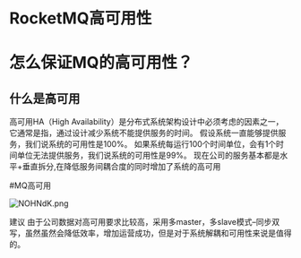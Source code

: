 # RocketMQ高可用性

# 怎么保证MQ的高可用性？
## 什么是高可用

高可用HA（High Availability）是分布式系统架构设计中必须考虑的因素之一，
它通常是指，通过设计减少系统不能提供服务的时间。
假设系统一直能够提供服务，我们说系统的可用性是100%。
如果系统每运行100个时间单位，会有1个时间单位无法提供服务，我们说系统的可用性是99%。
现在公司的服务基本都是水平+垂直拆分,在降低服务间耦合度的同时增加了系统的高可用

#MQ高可用

![NOHNdK.png](https://s1.ax1x.com/2020/07/03/NOHNdK.png)

建议
由于公司数据对高可用要求比较高，采用多master，多slave模式–同步双写，虽然虽然会降低效率，增加运营成功，但是对于系统解耦和可用性来说是值得的。